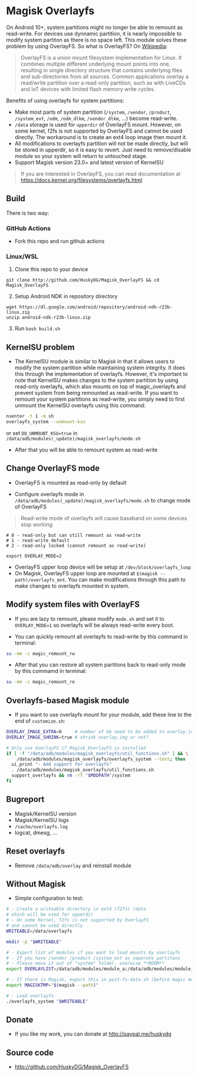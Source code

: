 # Magisk Overlayfs

On Android 10+, system partitions might no longer be able to remount as read-write. For devices use dynnamic partition, it is nearly impossible to modify system partiton as there is no space left. This module solves these problem by using OverlayFS. So what is OverlayFS? On [Wikipedia](https://en.m.wikipedia.org/wiki/OverlayFS):

> OverlayFS is a union mount filesystem implementation for Linux. It combines multiple different underlying mount points into one, resulting in single directory structure that contains underlying files and sub-directories from all sources. Common applications overlay a read/write partition over a read-only partition, such as with LiveCDs and IoT devices with limited flash memory write cycles.

Benefits of using overlayfs for system partitions:

- Make most parts of system partition (`/system`, `/vendor`, `/product`, `/system_ext`, `/odm`, `/odm_dlkm`, `/vendor_dlkm`, ...) become read-write.
- `/data` storage is used for `upperdir` of OverlayFS mount. However, on some kernel, f2fs is not supported by OverlayFS and cannot be used directly. The workaround is to create an ext4 loop image then mount it.
- All modifications to overlayfs partition will not be made directly, but will be stored in upperdir, so it is easy to revert. Just need to remove/disable module so your system will return to untouched stage.
- Support Magisk version 23.0+ and latest version of KernelSU

> If you are interested in OverlayFS, you can read documentation at <https://docs.kernel.org/filesystems/overlayfs.html>

## Build

There is two way:

### GitHub Actions
- Fork this repo and run github actions

### Linux/WSL

1. Clone this repo to your device
```
git clone http://github.com/HuskyDG/Magisk_OverlayFS && cd Magisk_OverlayFS
```
2. Setup Android NDK in repository directory
```
wget https://dl.google.com/android/repository/android-ndk-r23b-linux.zip
unzip android-ndk-r23b-linux.zip
```
3. Run `bash build.sh`

## KernelSU problem

- The KernelSU module is similar to Magisk in that it allows users to modify the system partition while maintaining system integrity. It does this through the implementation of overlayfs. However, it's important to note that KernelSU makes changes to the system partition by using read-only overlayfs, which also mounts on top of magic_overlayfs and prevent system from being remounted as read-write. If you want to remount your system partitions as read-write, you simply need to first unmount the KernelSU overlayfs using this command:

```bash
nsenter -t 1 -m sh
overlayfs_system --unmount-ksu
```

or set `DO_UNMOUNT_KSU=true` in `/data/adb/modules(_update)/magisk_overlayfs/mode.sh`

- After that you will be able to remount system as read-write

## Change OverlayFS mode

- OverlayFS is mounted as read-only by default

- Configure overlayfs mode in `/data/adb/modules(_update)/magisk_overlayfs/mode.sh` to change mode of OverlayFS

> Read-write mode of overlayfs will cause baseband on some devices stop working

```
# 0 - read-only but can still remount as read-write
# 1 - read-write default
# 2 - read-only locked (cannot remount as read-write)

export OVERLAY_MODE=2
```

- OverlayFS upper loop device will be setup at `/dev/block/overlayfs_loop`
- On Magisk, OverlayFS upper loop are mounted at `$(magisk --path)/overlayfs_mnt`. You can make modifications through this path to make changes to overlayfs mounted in system.

## Modify system files with OverlayFS

- If you are lazy to remount, please modify `mode.sh` and set it to `OVERLAY_MODE=1` so overlayfs will be always read-write every boot.

- You can quickly remount all overlayfs to read-write by this command in terminal:
```bash
su -mm -c magic_remount_rw
```

- After that you can restore all system partitons back to read-only mode by this commamd in terminal:
```bash
su -mm -c magic_remount_ro
```


## Overlayfs-based Magisk module

- If you want to use overlayfs mount for your module, add these line to the end of `customize.sh`:

```bash
OVERLAY_IMAGE_EXTRA=0     # number of kb need to be added to overlay.img
OVERLAY_IMAGE_SHRINK=true # shrink overlay.img or not?

# Only use OverlayFS if Magisk_OverlayFS is installed
if [ -f "/data/adb/modules/magisk_overlayfs/util_functions.sh" ] && \
    /data/adb/modules/magisk_overlayfs/overlayfs_system --test; then
  ui_print "- Add support for overlayfs"
  . /data/adb/modules/magisk_overlayfs/util_functions.sh
  support_overlayfs && rm -rf "$MODPATH"/system
fi
```

## Bugreport

- Magisk/KernelSU version
- Magisk/KernelSU logs
- `/cache/overlayfs.log`
- logcat, dmesg, ...

## Reset overlayfs

- Remove `/data/adb/overlay` and reinstall module

## Without Magisk

- Simple configuration to test:

```bash
# - Create a writeable directory in ext4 (f2fs) /data
# which will be used for upperdir
# - On some Kernel, f2fs is not supported by OverlayFS
# and cannot be used directly
WRITEABLE=/data/overlayfs

mkdir -p "$WRITEABLE"

# - Export list of modules if you want to load mounts by overlayfs
# - If you have /vendor /product /system_ext as seperate partitons
# - Please move it out of "system" folder, overwise **BOOM**
export OVERLAYLIST=/data/adb/modules/module_a:/data/adb/modules/module_b

# - If there is Magisk, export this in post-fs-data.sh (before magic mount):
export MAGISKTMP="$(magisk --path)"

# - Load overlayfs
./overlayfs_system "$WRITEABLE"
```

## Donate

- If you like my work, you can donate at http://paypal.me/huskydg

## Source code

- <http://github.com/HuskyDG/Magisk_OverlayFS>
